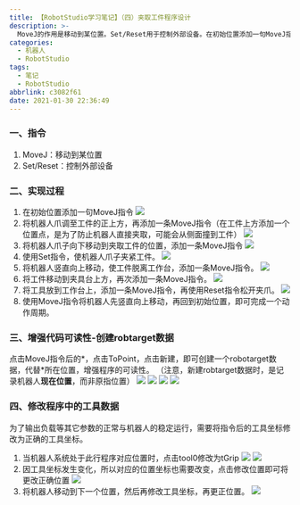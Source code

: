 ```yaml
---
title: 【RobotStudio学习笔记】（四）夹取工件程序设计
description: >-
  MoveJ的作用是移动到某位置。Set/Reset用于控制外部设备。在初始位置添加一句MoveJ指令，将机器人爪调至工件的正上方，再添加一条MoveJ指令（在工件上方添加一个位置点，是为了防止机器人直接夹取，可能会从侧面撞到工件）。
categories:
  - 机器人
  - RobotStudio
tags:
  - 笔记
  - RobotStudio
abbrlink: c3082f61
date: 2021-01-30 22:36:49
---
```


### 一、指令
1. MoveJ：移动到某位置
2. Set/Reset：控制外部设备
### 二、实现过程
1. 在初始位置添加一句MoveJ指令
![](https://img.mahaofei.com/img/202112231156121-robotstudio-notes4-1.png)
2. 将机器人爪调至工件的正上方，再添加一条MoveJ指令（在工件上方添加一个位置点，是为了防止机器人直接夹取，可能会从侧面撞到工件）
![](https://img.mahaofei.com/img/202112231158132-robotstudio-notes4-2.png)
3. 将机器人爪子向下移动到夹取工件的位置，添加一条MoveJ指令
![](https://img.mahaofei.com/img/202112231200758-robotstudio-notes4-3.png)
4. 使用Set指令，使机器人爪子夹紧工件。
![](https://img.mahaofei.com/img/202112231202140-robotstudio-notes4-4.png)
5. 将机器人竖直向上移动，使工件脱离工作台，添加一条MoveJ指令。
![](https://img.mahaofei.com/img/202112231435382-robotstudio-notes4-5.png)
6. 将工件移动到夹具台上方，再次添加一条MoveJ指令。
![](https://img.mahaofei.com/img/202112231435336-robotstudio-notes4-6.png)
7. 将工具放到工作台上，添加一条MoveJ指令，再使用Reset指令松开夹爪。
![](https://img.mahaofei.com/img/202112231437607-robotstudio-notes4-7.png)
8. 使用MoveJ指令将机器人先竖直向上移动，再回到初始位置，即可完成一个动作周期。
### 三、增强代码可读性-创建robtarget数据
点击MoveJ指令后的*，点击ToPoint，点击新建，即可创建一个robotarget数据，代替*所在位置，增强程序的可读性。
（注意，新建robtarget数据时，是记录机器人**现在位置**，而非原指位置）
![](https://img.mahaofei.com/img/202112231438945-robotstudio-notes4-8.png)
![](https://img.mahaofei.com/img/202112231439891-robotstudio-notes4-9.png)
![](https://img.mahaofei.com/img/202112231440095-robotstudio-notes4-10.png)
![](https://img.mahaofei.com/img/202112231444607-robotstudio-notes4-11.png)

### 四、修改程序中的工具数据
为了输出负载等其它参数的正常与机器人的稳定运行，需要将指令后的工具坐标修改为正确的工具坐标。
1. 当机器人系统处于此行程序对应位置时，点击tool0修改为tGrip
![](https://img.mahaofei.com/img/202112231448325-robotstudio-notes4-12.png)
![](https://img.mahaofei.com/img/202112231450261-robotstudio-notes4-13.png)
2. 因工具坐标发生变化，所以对应的位置坐标也需要改变，点击修改位置即可将更改正确位置
![](https://img.mahaofei.com/img/202112231450760-robotstudio-notes4-14.png)
3. 将机器人移动到下一个位置，然后再修改工具坐标，再更正位置。
![](https://img.mahaofei.com/img/202112231450222-robotstudio-notes4-15.png)